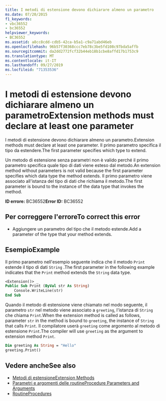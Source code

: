 ```yaml
---
title: I metodi di estensione devono dichiarare almeno un parametro
ms.date: 07/20/2015
f1_keywords:
- vbc36552
- bc36552
helpviewer_keywords:
- BC36552
ms.assetid: a8cc8cdd-cdb5-42ca-b5a1-c9a71abd46eb
ms.openlocfilehash: 96b57f30368ccc7eb78c3be5fd108c97bda5affb
ms.sourcegitcommit: da2dd2772fcf32b44eb18b1cbe8affd17b1753c9
ms.translationtype: MT
ms.contentlocale: it-IT
ms.lasthandoff: 09/27/2019
ms.locfileid: "71353536"
---
```

# <a name="extension-methods-must-declare-at-least-one-parameter"></a><span data-ttu-id="1fe07-102">I metodi di estensione devono dichiarare almeno un parametro</span><span class="sxs-lookup"><span data-stu-id="1fe07-102">Extension methods must declare at least one parameter</span></span>
<span data-ttu-id="1fe07-103">I metodi di estensione devono dichiarare almeno un parametro.</span><span class="sxs-lookup"><span data-stu-id="1fe07-103">Extension methods must declare at least one parameter.</span></span> <span data-ttu-id="1fe07-104">Il primo parametro specifica il tipo da estendere.</span><span class="sxs-lookup"><span data-stu-id="1fe07-104">The first parameter specifies which type to extend.</span></span>  
  
 <span data-ttu-id="1fe07-105">Un metodo di estensione senza parametri non è valido perché il primo parametro specifica quale tipo di dati viene esteso dal metodo.</span><span class="sxs-lookup"><span data-stu-id="1fe07-105">An extension method without parameters is not valid because the first parameter specifies which data type the method extends.</span></span> <span data-ttu-id="1fe07-106">Il primo parametro viene associato all'istanza del tipo di dati che richiama il metodo.</span><span class="sxs-lookup"><span data-stu-id="1fe07-106">The first parameter is bound to the instance of the data type that invokes the method.</span></span>  
  
 <span data-ttu-id="1fe07-107">**ID errore:** BC36552</span><span class="sxs-lookup"><span data-stu-id="1fe07-107">**Error ID:** BC36552</span></span>  
  
## <a name="to-correct-this-error"></a><span data-ttu-id="1fe07-108">Per correggere l'errore</span><span class="sxs-lookup"><span data-stu-id="1fe07-108">To correct this error</span></span>  
  
- <span data-ttu-id="1fe07-109">Aggiungere un parametro del tipo che il metodo estende.</span><span class="sxs-lookup"><span data-stu-id="1fe07-109">Add a parameter of the type that your method extends.</span></span>  
  
## <a name="example"></a><span data-ttu-id="1fe07-110">Esempio</span><span class="sxs-lookup"><span data-stu-id="1fe07-110">Example</span></span>  
 <span data-ttu-id="1fe07-111">Il primo parametro nell'esempio seguente indica che il metodo `Print` estende il tipo di dati `String` .</span><span class="sxs-lookup"><span data-stu-id="1fe07-111">The first parameter in the following example indicates that the `Print` method extends the `String` data type.</span></span>  
  
```vb  
<Extension()> _  
Public Sub Print (ByVal str As String)  
    Console.WriteLine(str)  
End Sub  
```  
  
 <span data-ttu-id="1fe07-112">Quando il metodo di estensione viene chiamato nel modo seguente, il parametro `str` nel metodo viene associato a `greeting`, l'istanza di `String` che chiama `Print`.</span><span class="sxs-lookup"><span data-stu-id="1fe07-112">When the extension method is called as follows, parameter `str` in the method is bound to `greeting`, the instance of `String` that calls `Print`.</span></span> <span data-ttu-id="1fe07-113">Il compilatore userà `greeting` come argomento al metodo di estensione `Print`.</span><span class="sxs-lookup"><span data-stu-id="1fe07-113">The compiler will use `greeting` as the argument to extension method `Print`.</span></span>  
  
```vb  
Dim greeting As String = "Hello"  
greeting.Print()  
```  
  
## <a name="see-also"></a><span data-ttu-id="1fe07-114">Vedere anche</span><span class="sxs-lookup"><span data-stu-id="1fe07-114">See also</span></span>

- [<span data-ttu-id="1fe07-115">Metodi di estensione</span><span class="sxs-lookup"><span data-stu-id="1fe07-115">Extension Methods</span></span>](../../visual-basic/programming-guide/language-features/procedures/extension-methods.md)
- [<span data-ttu-id="1fe07-116">Parametri e argomenti delle routine</span><span class="sxs-lookup"><span data-stu-id="1fe07-116">Procedure Parameters and Arguments</span></span>](../../visual-basic/programming-guide/language-features/procedures/procedure-parameters-and-arguments.md)
- [<span data-ttu-id="1fe07-117">Routine</span><span class="sxs-lookup"><span data-stu-id="1fe07-117">Procedures</span></span>](../../visual-basic/programming-guide/language-features/procedures/index.md)
